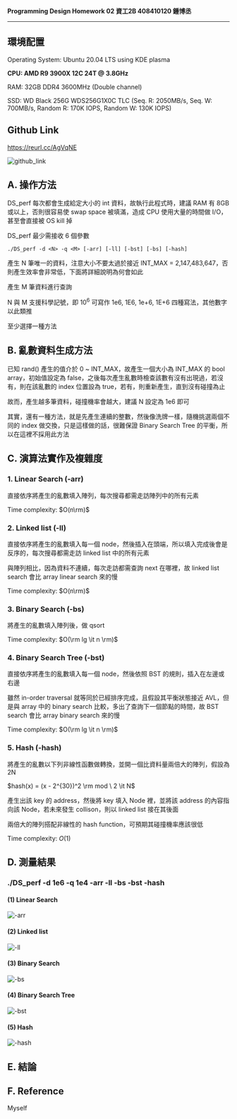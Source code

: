 

**Programming Design Homework 02  資工2B 408410120 鍾博丞**

-----------------------------------------

## 環境配置

Operating System: Ubuntu 20.04 LTS using KDE plasma

**CPU: AMD R9 3900X 12C 24T @ 3.8GHz**

RAM: 32GB DDR4 3600MHz (Double channel)

SSD: WD Black 256G WDS256G1X0C TLC (Seq. R: 2050MB/s, Seq. W: 700MB/s, Random R: 170K IOPS, Random W: 130K IOPS)

## Github Link

https://reurl.cc/AgVqNE

![github_link](./img/01.github_link.svg)

## A. 操作方法

DS_perf 每次都會生成給定大小的 int 資料，故執行此程式時，建議 RAM 有 8GB 或以上，否則很容易使 swap space 被填滿，造成 CPU 使用大量的時間做 I/O，甚至會直接被 OS kill 掉

DS_perf 最少需接收 6 個參數

`./DS_perf -d <N> -q <M> [-arr] [-ll] [-bst] [-bs] [-hash]`

產生 N 筆唯一的資料，注意大小不要太過於接近 INT_MAX = 2,147,483,647，否則產生效率會非常低，下面將詳細說明為何會如此

產生 M 筆資料進行查詢

N 與 M 支援科學記號，即 $10^6$ 可寫作 1e6, 1E6, 1e+6, 1E+6 四種寫法，其他數字以此類推

至少選擇一種方法

## B. 亂數資料生成方法

已知 rand() 產生的值介於 0 ~ INT_MAX，故產生一個大小為 INT_MAX 的 bool array，初始值設定為 false，之後每次產生亂數時檢查該數有沒有出現過，若沒有，則在該亂數的 index 位置設為 true，若有，則重新產生，直到沒有碰撞為止

故而，產生越多筆資料，碰撞機率會越大，建議 N 設定為 1e6 即可

其實，還有一種方法，就是先產生連續的整數，然後像洗牌一樣，隨機挑選兩個不同的 index 做交換，只是這樣做的話，很難保證 Binary Search Tree 的平衡，所以在這裡不採用此方法

## C. 演算法實作及複雜度

### 1. Linear Search (-arr) 

直接依序將產生的亂數填入陣列，每次搜尋都需走訪陣列中的所有元素

Time complexity: $O(n\rm)$



### 2. Linked list (-ll)

直接依序將產生的亂數填入每一個 node，然後插入在頭端，所以填入完成後會是反序的，每次搜尋都需走訪 linked list 中的所有元素

與陣列相比，因為資料不連續，每次走訪都需查詢 next 在哪裡，故 linked list search 會比 array linear search 來的慢

Time complexity: $O(n\rm)$



### 3. Binary Search (-bs)

將產生的亂數填入陣列後，做 qsort

Time complexity: $O(\rm lg \it n \rm)$ 



### 4. Binary Search Tree (-bst)

直接依序將產生的亂數填入每一個 node，然後依照 BST 的規則，插入在左邊或右邊

雖然 in-order traversal 就等同於已經排序完成，且假設其平衡狀態接近 AVL，但是與 array 中的 binary search 比較，多出了查詢下一個節點的時間，故 BST search 會比 array binary search 來的慢

Time complexity: $O(\rm lg \it n \rm)$ 



### 5. Hash (-hash)

將產生的亂數以下列非線性函數做轉換，並開一個比資料量兩倍大的陣列，假設為 2N

$hash(x) = (x - 2^{30})^2 \rm mod \  2 \it N$

產生出該 key 的 address，然後將 key 填入 Node 裡，並將該 address 的內容指向該 Node，若未來發生 collison，則以 linked list 接在其後面

兩倍大的陣列搭配非線性的 hash function，可預期其碰撞機率應該很低

Time complexity: $O(1)$ 





## D. 測量結果

### ./DS_perf -d 1e6 -q 1e4 -arr -ll -bs -bst -hash

#### (1) Linear Search

![-arr](./img/02.arr.png)

#### (2)  Linked list

![-ll](./img/03.ll.png)

#### (3) Binary Search

![-bs](./img/04.bs.png)

#### (4) Binary Search Tree

![-bst](./img/05.bst.png)

#### (5) Hash

![-hash](./img/06.hash.png)


## E. 結論





## F. Reference

Myself

